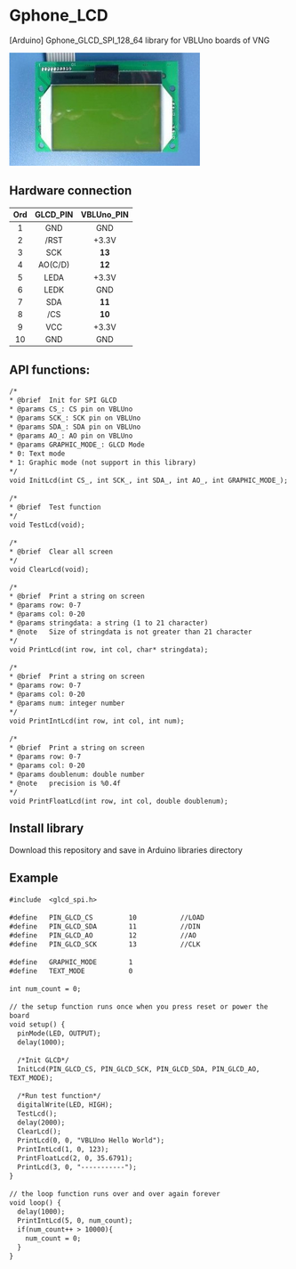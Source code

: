 # Gphone_LCD
[Arduino] Gphone_GLCD_SPI_128_64 library for VBLUno boards of VNG

![](gphone_lcd.jpg)

## Hardware connection

| Ord 	|   GLCD_PIN  	| VBLUno_PIN 	|
|:--:	|:-------:	|:-----------------------:	|
|  1 	|   GND   	|           GND           	|
|  2 	|   /RST  	|          +3.3V          	|
|  3 	|   SCK   	|            **13**           	|
|  4 	| AO(C/D) 	|            **12**           	|
|  5 	|   LEDA  	|          +3.3V          	|
|  6 	|   LEDK  	|           GND           	|
|  7 	|   SDA   	|            **11**           	|
|  8 	|   /CS   	|            **10**           	|
|  9 	|   VCC   	|          +3.3V          	|
| 10 	|   GND   	|           GND           	|


## API functions:

```
/*  
* @brief  Init for SPI GLCD
* @params CS_: CS pin on VBLUno
* @params SCK_: SCK pin on VBLUno
* @params SDA_: SDA pin on VBLUno
* @params AO_: AO pin on VBLUno
* @params GRAPHIC_MODE_: GLCD Mode
* 0: Text mode
* 1: Graphic mode (not support in this library)
*/
void InitLcd(int CS_, int SCK_, int SDA_, int AO_, int GRAPHIC_MODE_);

/*  
* @brief  Test function
*/
void TestLcd(void);

/*  
* @brief  Clear all screen
*/
void ClearLcd(void);

/*  
* @brief  Print a string on screen
* @params row: 0-7
* @params col: 0-20
* @params stringdata: a string (1 to 21 character)
* @note   Size of stringdata is not greater than 21 character
*/
void PrintLcd(int row, int col, char* stringdata);

/*  
* @brief  Print a string on screen
* @params row: 0-7
* @params col: 0-20
* @params num: integer number
*/
void PrintIntLcd(int row, int col, int num);

/*  
* @brief  Print a string on screen
* @params row: 0-7
* @params col: 0-20
* @params doublenum: double number
* @note   precision is %0.4f
*/
void PrintFloatLcd(int row, int col, double doublenum);

```

## Install library

Download this repository and save in Arduino libraries directory

## Example

```
#include  <glcd_spi.h>

#define   PIN_GLCD_CS         10           //LOAD
#define   PIN_GLCD_SDA        11           //DIN
#define   PIN_GLCD_AO         12           //AO
#define   PIN_GLCD_SCK        13           //CLK

#define   GRAPHIC_MODE        1
#define   TEXT_MODE           0

int num_count = 0;

// the setup function runs once when you press reset or power the board
void setup() {
  pinMode(LED, OUTPUT);
  delay(1000);
  
  /*Init GLCD*/
  InitLcd(PIN_GLCD_CS, PIN_GLCD_SCK, PIN_GLCD_SDA, PIN_GLCD_AO, TEXT_MODE);  

  /*Run test function*/
  digitalWrite(LED, HIGH);
  TestLcd();
  delay(2000);  
  ClearLcd();
  PrintLcd(0, 0, "VBLUno Hello World");
  PrintIntLcd(1, 0, 123);
  PrintFloatLcd(2, 0, 35.6791);
  PrintLcd(3, 0, "-----------");
}

// the loop function runs over and over again forever
void loop() {  
  delay(1000);
  PrintIntLcd(5, 0, num_count);
  if(num_count++ > 10000){
    num_count = 0;
  }
}